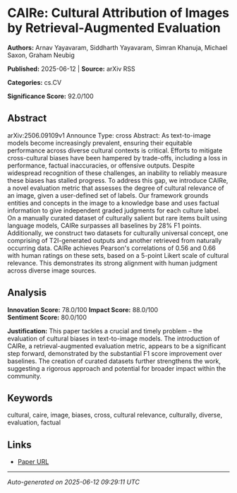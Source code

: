 # CAIRe: Cultural Attribution of Images by Retrieval-Augmented Evaluation

**Authors:** Arnav Yayavaram, Siddharth Yayavaram, Simran Khanuja, Michael Saxon, Graham Neubig

**Published:** 2025-06-12 | **Source:** arXiv RSS

**Categories:** cs.CV

**Significance Score:** 92.0/100

## Abstract

arXiv:2506.09109v1 Announce Type: cross 
Abstract: As text-to-image models become increasingly prevalent, ensuring their equitable performance across diverse cultural contexts is critical. Efforts to mitigate cross-cultural biases have been hampered by trade-offs, including a loss in performance, factual inaccuracies, or offensive outputs. Despite widespread recognition of these challenges, an inability to reliably measure these biases has stalled progress. To address this gap, we introduce CAIRe, a novel evaluation metric that assesses the degree of cultural relevance of an image, given a user-defined set of labels. Our framework grounds entities and concepts in the image to a knowledge base and uses factual information to give independent graded judgments for each culture label. On a manually curated dataset of culturally salient but rare items built using language models, CAIRe surpasses all baselines by 28% F1 points. Additionally, we construct two datasets for culturally universal concept, one comprising of T2I-generated outputs and another retrieved from naturally occurring data. CAIRe achieves Pearson's correlations of 0.56 and 0.66 with human ratings on these sets, based on a 5-point Likert scale of cultural relevance. This demonstrates its strong alignment with human judgment across diverse image sources.

## Analysis

**Innovation Score:** 78.0/100
**Impact Score:** 88.0/100  
**Sentiment Score:** 80.0/100

**Justification:** This paper tackles a crucial and timely problem – the evaluation of cultural biases in text-to-image models. The introduction of CAIRe, a retrieval-augmented evaluation metric, appears to be a significant step forward, demonstrated by the substantial F1 score improvement over baselines. The creation of curated datasets further strengthens the work, suggesting a rigorous approach and potential for broader impact within the community.

## Keywords

cultural, caire, image, biases, cross, cultural relevance, culturally, diverse, evaluation, factual

## Links

- [Paper URL](https://arxiv.org/abs/2506.09109)

---
*Auto-generated on 2025-06-12 09:29:11 UTC*
